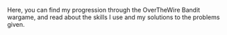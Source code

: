 Here, you can find my progression through the OverTheWire Bandit wargame, and read about the skills I use and my solutions to the problems given.
